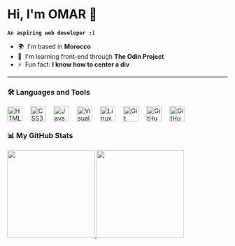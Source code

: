 # Hi, I'm OMAR 👋

**`An aspiring web developer :)`**

- 🌍  I'm based in **Morocco**
- 🧠  I'm learning front-end through **The Odin Project**
- ⚡  Fun fact: **I know how to center a div**

---

### 🛠️ Languages and Tools

<img align="left" alt="HTML5" width="35px" style="padding-right:15px;" src="https://cdn.jsdelivr.net/gh/devicons/devicon/icons/html5/html5-plain.svg" />
<img align="left" alt="CSS3" width="35px" style="padding-right:15px;" src="https://cdn.jsdelivr.net/gh/devicons/devicon/icons/css3/css3-plain.svg" />
<img align="left" alt="JavaScript" width="35px" style="padding-right:15px;" src="https://cdn.jsdelivr.net/gh/devicons/devicon/icons/javascript/javascript-plain.svg" />
<img align="left" alt="Visual Studio Code" width="35px" style="padding-right:15px;" src="https://cdn.jsdelivr.net/gh/devicons/devicon@latest/icons/vscode/vscode-original.svg" />
<img align="left" alt="Linux" width="35px" style="padding-right:15px;" src="https://cdn.jsdelivr.net/gh/devicons/devicon/icons/linux/linux-original.svg" />
<img align="left" alt="Git" width="35px" style="padding-right:15px;" src="https://cdn.jsdelivr.net/gh/devicons/devicon@latest/icons/git/git-original.svg" />

[<img align="left" alt="GitHub" width="35px" src="https://user-images.githubusercontent.com/3369400/139447912-e0f43f33-6d9f-45f8-be46-2df5bbc91289.png" style="padding-right:15px;" />](https://github.com/OneSrX#gh-dark-mode-only)
[<img align="left" alt="GitHub" width="35px" src="https://user-images.githubusercontent.com/3369400/139448065-39a229ba-4b06-434b-bc67-616e2ed80c8f.png" style="padding-right:15px;" />](https://github.com/OneSrX#gh-light-mode-only)
<br />

#

### 📊 My GitHub Stats

<a href="https://github.com/OneSrX">
  <picture align="center">
  <source height=200
    srcset="https://github-readme-stats.vercel.app/api?username=onesrx&show_icons=true&theme=catppuccin_mocha"
    media="(prefers-color-scheme: dark)"
  />
  <source height=200
    srcset="https://github-readme-stats.vercel.app/api?username=onesrx&show_icons=true&theme=catppuccin_latte"
    media="(prefers-color-scheme: light), (prefers-color-scheme: no-preference)"
  />
  <img src="https://github-readme-stats.vercel.app/api?username=onesrx&show_icons=true" />
</picture>
</a>

<a href="https://github.com/OneSrX">
  <picture align="center">
  <source height=200
    srcset="https://github-readme-stats.vercel.app/api/top-langs/?username=onesrx&layout=compact&langs_count=8&card_width=320&theme=catppuccin_mocha"
    media="(prefers-color-scheme: dark)"
  />
  <source height=200
    srcset="https://github-readme-stats.vercel.app/api/top-langs/?username=onesrx&layout=compact&langs_count=8&card_width=320&theme=catppuccin_latte"
    media="(prefers-color-scheme: light), (prefers-color-scheme: no-preference)"
  />
  <img src="https://github-readme-stats.vercel.app/api/top-langs/?username=onesrx&layout=compact&langs_count=8&card_width=320" />
</picture>
</a>


